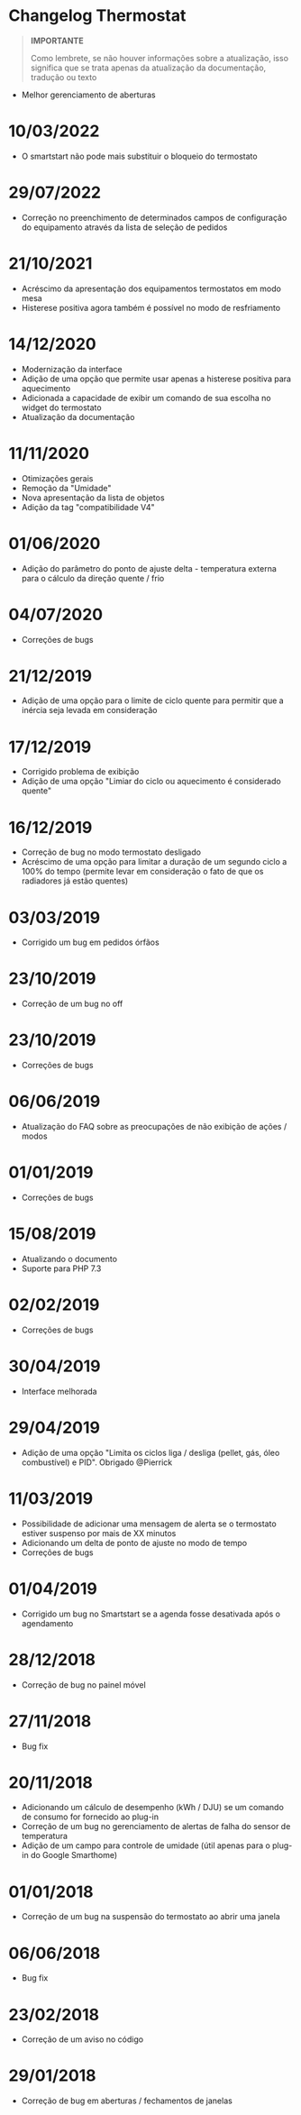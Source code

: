 # Changelog Thermostat

>**IMPORTANTE**
>
>Como lembrete, se não houver informações sobre a atualização, isso significa que se trata apenas da atualização da documentação, tradução ou texto

- Melhor gerenciamento de aberturas

# 10/03/2022

- O smartstart não pode mais substituir o bloqueio do termostato

# 29/07/2022

- Correção no preenchimento de determinados campos de configuração do equipamento através da lista de seleção de pedidos

# 21/10/2021

- Acréscimo da apresentação dos equipamentos termostatos em modo mesa
- Histerese positiva agora também é possível no modo de resfriamento

# 14/12/2020

- Modernização da interface
- Adição de uma opção que permite usar apenas a histerese positiva para aquecimento
- Adicionada a capacidade de exibir um comando de sua escolha no widget do termostato
- Atualização da documentação

# 11/11/2020

- Otimizações gerais
- Remoção da "Umidade"
- Nova apresentação da lista de objetos
- Adição da tag "compatibilidade V4"

# 01/06/2020

- Adição do parâmetro do ponto de ajuste delta - temperatura externa para o cálculo da direção quente / frio

# 04/07/2020

- Correções de bugs

# 21/12/2019

- Adição de uma opção para o limite de ciclo quente para permitir que a inércia seja levada em consideração

# 17/12/2019

- Corrigido problema de exibição
- Adição de uma opção "Limiar do ciclo ou aquecimento é considerado quente"

# 16/12/2019

- Correção de bug no modo termostato desligado
- Acréscimo de uma opção para limitar a duração de um segundo ciclo a 100% do tempo (permite levar em consideração o fato de que os radiadores já estão quentes)

# 03/03/2019

- Corrigido um bug em pedidos órfãos

# 23/10/2019

- Correção de um bug no off

# 23/10/2019

- Correções de bugs

# 06/06/2019

- Atualização do FAQ sobre as preocupações de não exibição de ações / modos

# 01/01/2019

- Correções de bugs

# 15/08/2019

- Atualizando o documento
- Suporte para PHP 7.3

# 02/02/2019

- Correções de bugs

# 30/04/2019

- Interface melhorada

# 29/04/2019

- Adição de uma opção "Limita os ciclos liga / desliga (pellet, gás, óleo combustível) e PID". Obrigado @Pierrick

# 11/03/2019

- Possibilidade de adicionar uma mensagem de alerta se o termostato estiver suspenso por mais de XX minutos
- Adicionando um delta de ponto de ajuste no modo de tempo
- Correções de bugs

# 01/04/2019

- Corrigido um bug no Smartstart se a agenda fosse desativada após o agendamento

# 28/12/2018

- Correção de bug no painel móvel

# 27/11/2018

- Bug fix

# 20/11/2018

- Adicionando um cálculo de desempenho (kWh / DJU) se um comando de consumo for fornecido ao plug-in
- Correção de um bug no gerenciamento de alertas de falha do sensor de temperatura
- Adição de um campo para controle de umidade (útil apenas para o plug-in do Google Smarthome)

# 01/01/2018

- Correção de um bug na suspensão do termostato ao abrir uma janela

# 06/06/2018

- Bug fix

# 23/02/2018

- Correção de um aviso no código

# 29/01/2018

- Correção de bug em aberturas / fechamentos de janelas
